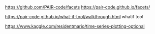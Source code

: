 https://github.com/PAIR-code/facets
https://pair-code.github.io/facets/


https://pair-code.github.io/what-if-tool/walkthrough.html
whatif tool


https://www.kaggle.com/residentmario/time-series-plotting-optional
